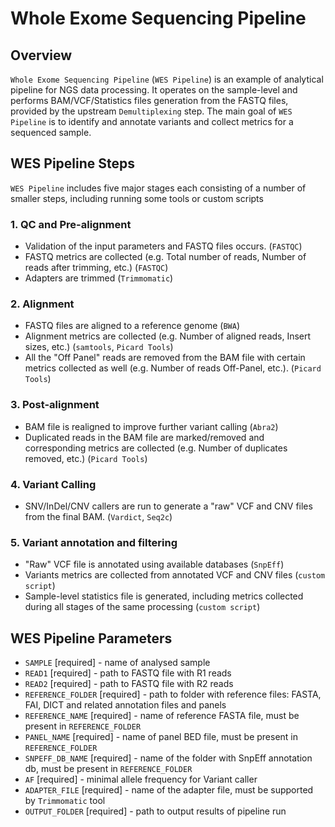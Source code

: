 # Whole Exome Sequencing Pipeline

## Overview
`Whole Exome Sequencing Pipeline` (`WES Pipeline`) is an example of analytical pipeline for NGS data processing. It operates on the sample-level and performs BAM/VCF/Statistics files generation from the FASTQ files, provided by the upstream `Demultiplexing` step. The main goal of `WES Pipeline` is to identify and annotate variants and collect metrics for a sequenced sample.

## WES Pipeline Steps
`WES Pipeline` includes five major stages each consisting of a number of smaller steps, including running some tools or custom scripts

### 1. QC and Pre-alignment
- Validation of the input parameters and FASTQ files occurs. (`FASTQC`)
- FASTQ metrics are collected (e.g. Total number of reads, Number of reads after trimming, etc.) (`FASTQC`)
- Adapters are trimmed (`Trimmomatic`)

### 2. Alignment
- FASTQ files are aligned to a reference genome (`BWA`)
- Alignment metrics are collected (e.g. Number of aligned reads, Insert sizes, etc.) (`samtools`, `Picard Tools`)
- All the "Off Panel" reads are removed from the BAM file with certain metrics collected as well (e.g. Number of reads Off-Panel, etc.).  (`Picard Tools`)

### 3. Post-alignment
- BAM file is realigned to improve further variant calling  (`Abra2`)
- Duplicated reads in the BAM file are marked/removed and corresponding metrics are collected (e.g. Number of duplicates removed, etc.)  (`Picard Tools`)

### 4.  Variant Calling
- SNV/InDel/CNV callers are run to generate a "raw" VCF and CNV files from the final BAM. (`Vardict`, `Seq2c`)

### 5. Variant annotation and filtering
- "Raw" VCF file is annotated using available databases (`SnpEff`)
- Variants metrics are collected from annotated VCF and CNV files (`custom script`)
- Sample-level statistics file is generated, including metrics collected during all stages of the same processing (`custom script`)

## WES Pipeline Parameters
- `SAMPLE` [required] - name of analysed sample
- `READ1` [required] - path to FASTQ file with R1 reads
- `READ2` [required] - path to FASTQ file with R2 reads
- `REFERENCE_FOLDER` [required] - path to folder with reference files: FASTA, FAI, DICT and related annotation files and panels
- `REFERENCE_NAME` [required] - name of reference FASTA file, must be present in  `REFERENCE_FOLDER`
- `PANEL_NAME` [required] - name of panel BED file, must be present in  `REFERENCE_FOLDER`
- `SNPEFF_DB_NAME` [required] - name of the folder with SnpEff annotation db, must be present in  `REFERENCE_FOLDER`
- `AF` [required] - minimal allele frequency for Variant caller
- `ADAPTER_FILE` [required] - name of the adapter file, must be supported by `Trimmomatic` tool
- `OUTPUT_FOLDER` [required] - path to output results of pipeline run

